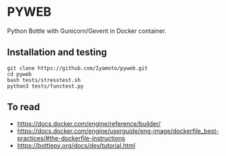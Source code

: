 # PYWEB
Python Bottle with Gunicorn/Gevent in Docker container.

## Installation and testing

    git clone https://github.com/Iyamoto/pyweb.git
    cd pyweb
    bash tests/stresstest.sh
    python3 tests/functest.py

## To read
* https://docs.docker.com/engine/reference/builder/
* https://docs.docker.com/engine/userguide/eng-image/dockerfile_best-practices/#the-dockerfile-instructions
* https://bottlepy.org/docs/dev/tutorial.html
